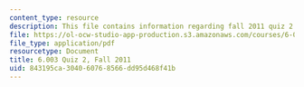 ```yaml
---
content_type: resource
description: This file contains information regarding fall 2011 quiz 2.
file: https://ol-ocw-studio-app-production.s3.amazonaws.com/courses/6-003-signals-and-systems-fall-2011/843195ca304060768566dd95d468f41b_MIT6_003F11_q2.pdf
file_type: application/pdf
resourcetype: Document
title: 6.003 Quiz 2, Fall 2011
uid: 843195ca-3040-6076-8566-dd95d468f41b
---
```

